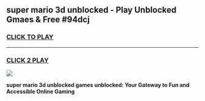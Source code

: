
## super mario 3d unblocked - Play Unblocked Gmaes & Free #94dcj
<h3>
<a href="https://news.freeplayer.one?title=super_mario_3d_unblocked&ref=24F">CLICK TO PLAY</a></h3>
<hr>

<h3>
<a href="https://news.freeplayer.one?title=super_mario_3d_unblocked&ref=24F">CLICK 2 PLAY</a>
  
</h3>

<a href="https://news.freeplayer.one?title=super_mario_3d_unblocked&ref=24F/"><img src="https://clearcache.store/games.png"></a>


**super mario 3d unblocked games unblocked: Your Gateway to Fun and Accessible Online Gaming**
